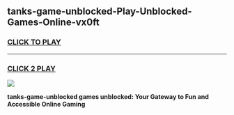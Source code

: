 
## tanks-game-unblocked-Play-Unblocked-Games-Online-vx0ft
<h3>
<a href="https://premium76.site?title=tanks-game-unblocked&ref=24A">CLICK TO PLAY</a></h3>
<hr>

<h3>
<a href="https://premium76.site?title=tanks-game-unblocked&ref=24A">CLICK 2 PLAY</a>
  
</h3>

<a href="https://premium76.site?title=tanks-game-unblocked&ref=24A"><img src="https://clearcache.store/games.png"></a>


**tanks-game-unblocked games unblocked: Your Gateway to Fun and Accessible Online Gaming**
